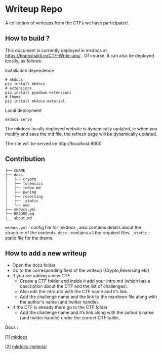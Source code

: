 # Writeup Repo

A collection of writeups from the CTFs we have participated.

## How to build ?


This document is currently deployed in mkdocs at https://teamshakti.in/CTF-Write-ups/ . Of course, it can also be deployed locally, as follows:

Installation dependence

    # mkdocs
    pip install mkdocs
    # extensions
    pip install pymdown-extensions
    # theme
    pip install mkdocs-material
    
Local deployment

    mkdocs serve

The mkdocs locally deployed website is dynamically updated, ie when you modify and save the md file, the refresh page will be dynamically updated.

<!-- Generating the site locally  -->

<!--     # generate static file in site/ -->
<!--     mkdocs build -->
    
<!-- The generated webpage will be in `site/` folder -->

<!-- ### Using Docker  -->

<!-- After installing docker on your machine  -->

<!-- Just run  -->

<!--     docker pull squidfunk/mkdocs-material -->
<!--     docker run --rm -it -p 8000:8000 -v ${PWD}:/docs squidfunk/mkdocs-material -->
    
The site will be served on http://localhost:8000


## Contribution

    ├── CNAME
    ├── docs
    │   ├── crypto
    │   ├── forensics
    │   ├── index.md
    │   ├── pwning
    │   ├── reversing
    │   ├── _static
    │   └── web
    ├── mkdocs.yml
    └── README.md
    |__ about.md

`mkdocs.yml` : config file for mkdocs , also contains details about the structure of the contents.
`docs` : contains all the required files.
`_static` : static file for the theme.

## How to add a new writeup

- Open the docs folder
- Go to the corresponding field of the writeup (Crypto,Reversing etc)
- If you are adding a new CTF
    - Create a CTF folder and inside it add your intro.md (which has a description about the CTF and the list of challenges).
    - Also edit the intro.md with the CTF name and it’s link.
    - Add the challenge name and the link to the mardown file along with the author's name (and twitter handle).
- If the CTF is already there go to the CTF folder
	- Add the challenge name and it’s link along with the author's name (and twitter handle) under the correct CTF bullet.



Docs :

[1] [mkdocs](https://www.mkdocs.org/#mkdocs) 

[2] [mkdocs-meterial](https://squidfunk.github.io/mkdocs-material/)
    


    

